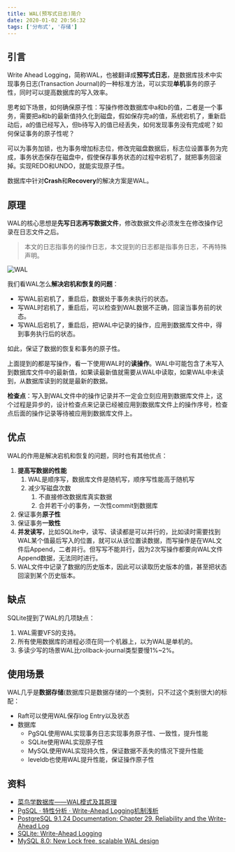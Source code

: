 ```yaml
---
title: WAL(预写式日志)简介
date: 2020-01-02 20:56:32
tags: ['分布式', '存储']
---
```


## 引言

Write Ahead Logging，简称WAL，也被翻译成**预写式日志**，是数据库技术中实现事务日志(Transaction Journal)的一种标准方法，可以实现**单机**事务的原子性，同时可以提高数据库的写入效率。


思考如下场景，如何确保原子性：写操作修改数据库中a和b的值，二者是一个事务，需要把a和b的最新值持久化到磁盘，假如保存完a的值，系统宕机了，重新启动后，a的值已经写入，但b待写入的值已经丢失，如何发现事务没有完成呢？如何保证事务的原子性呢？

可以为事务加锁，也为事务增加标志位，修改完磁盘数据后，标志位设置事务为完成，事务状态保存在磁盘中，假使保存事务状态的过程中宕机了，就把事务回滚掉。实现REDO和UNDO，就能实现原子性。

数据库中针对**Crash**和**Recovery**的解决方案是WAL。

## 原理

WAL的核心思想是**先写日志再写数据文件**，修改数据文件必须发生在修改操作记录在日志文件之后。

> 本文的日志指事务的操作日志，本文提到的日志都是指事务日志，不再特殊声明。

![WAL](https://lessisbetter.site/images/2019-12-wal.png)

我们看WAL怎么**解决宕机和恢复的问题**：

- 写WAL前宕机了，重启后，数据处于事务未执行的状态。
- 写WAL时宕机了，重启后，可以检查到WAL数据不正确，回滚当事务前的状态。
- 写WAL后宕机了，重启后，把WAL中记录的操作，应用到数据库文件中，得到事务执行后的状态。

如此，保证了数据的恢复和事务的原子性。

上面提到的都是写操作，看一下使用WAL时的**读操作**。WAL中可能包含了未写入到数据库文件中的最新值，如果读最新值就需要从WAL中读取，如果WAL中未读到，从数据库读到的就是最新的数据。

**检查点**：写入到WAL文件中的操作记录并不一定会立刻应用到数据库文件上，这个过程是异步的，设计检查点来记录已经被应用到数据库文件上的操作序号，检查点后面的操作记录等待被应用到数据库文件上。


## 优点

WAL的作用是解决宕机和恢复的问题，同时也有其他优点：

1. **提高写数据的性能**
    1. WAL是顺序写，数据库文件是随机写，顺序写性能高于随机写
    2. 减少写磁盘次数
        1. 不直接修改数据库真实数据
        2. 合并若干小的事务，一次性commit到数据库
2. 保证事务**原子性**
3. 保证事务**一致性**
4. **并发读写**，比如SQLite中，读写、读读都是可以并行的，比如读时需要找到WAL某个值最后写入的位置，就可以从该位置读数据，而写操作是在WAL文件后Append，二者并行。但写写不能并行，因为2次写操作都要向WAL文件Append数据，无法同时进行。
5. WAL文件中记录了数据的历史版本，因此可以读取历史版本的值，甚至把状态回滚到某个历史版本。


## 缺点

SQLite提到了WAL的几项缺点：
1. WAL需要VFS的支持。
1. 所有使用数据库的进程必须在同一个机器上，以为WAL是单机的。
1. 多读少写的场景WAL比rollback-journal类型要慢1%~2%。


## 使用场景

WAL几乎是**数据存储**(数据库只是数据存储的一个类别，只不过这个类别很大)的标配：
- Raft可以使用WAL保存log Entry以及状态
- 数据库
    - PgSQL使用WAL实现事务日志实现事务原子性、一致性，提升性能
    - SQLite使用WAL实现原子性
    - MySQL使用WAL实现持久性，保证数据不丢失的情况下提升性能
    - leveldb也使用WAL提升性能，保证操作原子性


## 资料

- [菜鸟学数据库——WAL模式及其原理](https://juejin.im/post/5b04a93151882542672666e8)
- [PgSQL · 特性分析 · Write-Ahead Logging机制浅析](http://mysql.taobao.org/monthly/2017/03/02/)
- [PostgreSQL 9.1.24 Documentation: Chapter 29. Reliability and the Write-Ahead Log](https://www.postgresql.org/docs/9.1/wal-intro.html)
- [SQLite: Write-Ahead Logging](https://www.sqlite.org/wal.html)
- [MySQL 8.0: New Lock free, scalable WAL design](https://mysqlserverteam.com/mysql-8-0-new-lock-free-scalable-wal-design/)